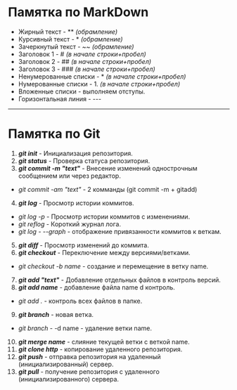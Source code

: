 # Памятка по **MarkDown**

* Жирный текст - **                     *(обрамление)*
* Курсивный текст - *                   *(обрамление)*
* Зачеркнутый текст - ~~                *(обрамление)*
* Заголовок 1 - #                       *(в начале строки+пробел)*
* Заголовок 2 - ##                      *(в начале строки+пробел)*
* Заголовок 3 - ###                     *(в начале строки+пробел)* 
* Ненумерованные списки - *             *(в начале строки+пробел)*
* Нумерованные списки - 1.              *(в начале строки+пробел)*
* Вложенные списки - выполняем отступы.
* Горизонтальная линия -  ---


--- 

# Памятка по **Git**
1. ***git init*** - Инициализация репозитория.
2. ***git status*** - Проверка статуса репозитория.
3. ***git commit -m "text"*** - Внесение изменений однострочным сообщением или через редактор.
* *git commit -am "text"* - 2 комманды (git commit -m + gitadd)
4. ***git log*** - Просмотр истории коммитов.
* *git log -p* - Просмотр истории коммитов с изменениями.
* *git reflog* - Короткий журнал лога.
* *git log - --graph* - отображение привязанности коммитов к веткам.
5. ***git diff*** - Просмотр изменений до коммита.
6. ***git checkout*** - Переключение между версиями/ветками.
* *git checkout -b name* - создание и перемещение в ветку name.
7. ***git add "text"*** - Добавление отдельных файлов в контроль версий.
8. ***git add name*** - добавление файла name d контроль.
* *git add .* - контроль всех файлов в папке.
9. ***git branch*** - новая ветка.
* *git branch* -  -d name - удаление ветки name.
10. ***git merge name*** - слияние текущей ветки с веткой name.
11. ***git clone http*** - копирование удаленного репозитория. 
12. ***git push*** - отправка репозитория на удаленный (инициализированный) сервер.
13. ***git pull*** - получение репозитория с удаленного (инициализированного) сервера.
